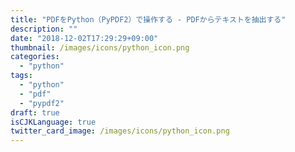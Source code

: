 ```yaml
---
title: "PDFをPython（PyPDF2）で操作する - PDFからテキストを抽出する"
description: ""
date: "2018-12-02T17:29:29+09:00"
thumbnail: /images/icons/python_icon.png
categories:
  - "python"
tags:
  - "python"
  - "pdf"
  - "pypdf2"
draft: true
isCJKLanguage: true
twitter_card_image: /images/icons/python_icon.png
---
```

